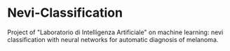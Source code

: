 # Nevi-Classification
Project of "Laboratorio di Intelligenza Artificiale" on machine learning: nevi classification with neural networks for automatic diagnosis of melanoma.
